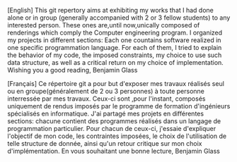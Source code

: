 [English]
This git repertory aims at exhibiting my works that I had done alone or in group (generally accompanied with 2 or 3 fellow students) to any interested person.
These ones are,until now,unically composed of renderings which comply the Computer engineering program.
I organized my projects in different sections:
Each one countains software realized in one specific programmation language.
For each of them, I tried to explain the behavior of my code, the imposed constraints, my choice to use such data structure, as well as a critical return on my choice of implementation.
Wishing you a good reading,
Benjamin Glass 

[Français]
Ce répertoire git a pour but d'exposer mes travaux réalisés seul ou en groupe(généralement de 2 ou 3 personnes) à toute personne interressée par mes travaux.
Ceux-ci sont ,pour l'instant, composés uniquement de rendus imposés par le programme de formation d'ingénieurs spécialisés en informatique.
J'ai partagé mes projets en différentes sections:
chacune contient des programmes réalisés dans un langage de programmation particulier.
Pour chacun de ceux-ci, j'essaie d'expliquer l'objectif de mon code, les contraintes imposées, le choix de l'utilisation de telle structure de donnée, ainsi qu'un retour critique sur mon choix d'implémentation.
En vous souhaitant une bonne lecture,
Benjamin Glass 

